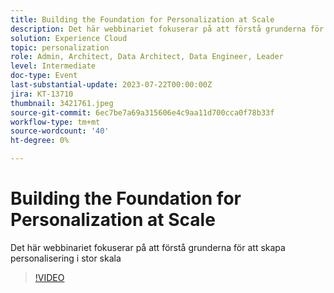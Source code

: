 ```yaml
---
title: Building the Foundation for Personalization at Scale
description: Det här webbinariet fokuserar på att förstå grunderna för att skapa personalisering i stor skala
solution: Experience Cloud
topic: personalization
role: Admin, Architect, Data Architect, Data Engineer, Leader
level: Intermediate
doc-type: Event
last-substantial-update: 2023-07-22T00:00:00Z
jira: KT-13710
thumbnail: 3421761.jpeg
source-git-commit: 6ec7be7a69a315606e4c9aa11d700cca0f78b33f
workflow-type: tm+mt
source-wordcount: '40'
ht-degree: 0%

---
```



# Building the Foundation for Personalization at Scale

Det här webbinariet fokuserar på att förstå grunderna för att skapa personalisering i stor skala

>[!VIDEO](https://video.tv.adobe.com/v/3421761/?learn=on)
